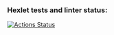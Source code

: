 ### Hexlet tests and linter status:
[![Actions Status](https://github.com/faciledictu/frontend-project-lvl2/workflows/hexlet-check/badge.svg)](https://github.com/faciledictu/frontend-project-lvl2/actions)